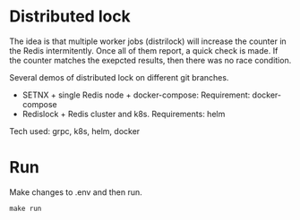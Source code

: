 # Distributed lock
The idea is that multiple worker jobs (distrilock) will increase the counter in the Redis intermitently.
Once all of them report, a quick check is made.
If the counter matches the exepcted results, then there was no race condition.

Several demos of distributed lock on different git branches.
- SETNX + single Redis node + docker-compose: Requirement: docker-compose
- Redislock + Redis cluster and k8s. Requirements: helm

Tech used: grpc, k8s, helm, docker

# Run
Make changes to .env and then run.
```
make run
```

